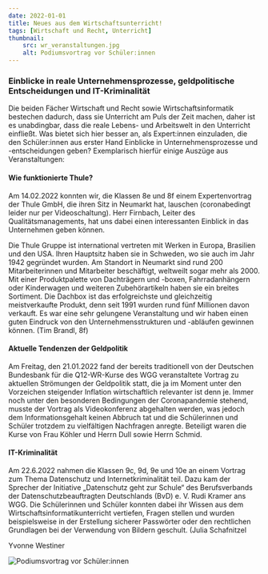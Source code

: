 ```yaml
---
date: 2022-01-01
title: Neues aus dem Wirtschaftsunterricht!
tags: [Wirtschaft und Recht, Unterricht]
thumbnail:
    src: wr_veranstaltungen.jpg
    alt: Podiumsvortrag vor Schüler:innen
---
```


### Einblicke in reale Unternehmensprozesse, geldpolitische Entscheidungen und IT-Kriminalität

Die beiden Fächer Wirtschaft und Recht sowie Wirtschaftsinformatik bestechen dadurch, dass sie Unterricht am Puls der Zeit machen, daher ist es unabdingbar, dass die reale Lebens- und Arbeitswelt in den Unterricht einfließt. Was bietet sich hier besser an, als Expert:innen einzuladen, die den Schüler:innen aus erster Hand Einblicke in Unternehmensprozesse und -entscheidungen geben? Exemplarisch hierfür einige Auszüge aus Veranstaltungen:

#### Wie funktionierte Thule?

Am 14.02.2022 konnten wir, die Klassen 8e und 8f einem Expertenvortrag der Thule GmbH, die ihren Sitz in Neumarkt hat, lauschen (coronabedingt leider nur per Videoschaltung). Herr Firnbach, Leiter des Qualitätsmanagements, hat uns dabei einen interessanten Einblick in das Unternehmen geben können. 

Die Thule Gruppe ist international vertreten mit Werken in Europa, Brasilien und den USA. Ihren Hauptsitz haben sie in Schweden, wo sie auch im Jahr 1942 gegründet wurden. Am Standort in Neumarkt sind rund 200 Mitarbeiterinnen und Mitarbeiter beschäftigt, weltweilt sogar mehr als 2000. Mit einer Produktpalette von Dachträgern und -boxen, Fahrradanhängern oder Kinderwagen und weiteren Zubehörartikeln haben sie ein breites Sortiment. Die Dachbox ist das erfolgreichste und gleichzeitig meistverkaufte Produkt, denn seit 1991 wurden rund fünf Millionen davon verkauft. Es war eine sehr gelungene Veranstaltung und wir haben einen guten Eindruck von den Unternehmensstrukturen und -abläufen gewinnen können. (Tim Brandl, 8f)

#### Aktuelle Tendenzen der Geldpolitik

Am Freitag, den 21.01.2022 fand der bereits traditionell von der Deutschen Bundesbank für die Q12-WR-Kurse des WGG veranstaltete Vortrag zu aktuellen Strömungen der Geldpolitik statt, die ja im Moment unter den Vorzeichen steigender Inflation wirtschaftlich relevanter ist denn je. Immer noch unter den besonderen Bedingungen der Coronapandemie stehend, musste der Vortrag als Videokonferenz abgehalten werden, was jedoch dem Informationsgehalt keinen Abbruch tat und die Schülerinnen und Schüler trotzdem zu vielfältigen Nachfragen anregte. Beteiligt waren die Kurse von Frau Köhler und Herrn Dull sowie Herrn Schmid.

#### IT-Kriminalität

Am 22.6.2022 nahmen die Klassen 9c, 9d, 9e und 10e  an einem Vortrag zum Thema Datenschutz und Internetkriminalität teil. Dazu kam der Sprecher der Initiative „Datenschutz geht zur Schule“ des Berufsverbands der Datenschutzbeauftragten Deutschlands (BvD) e. V. Rudi Kramer ans WGG. Die Schülerinnen und Schüler konnten dabei ihr Wissen aus dem Wirtschaftsinformatikunterricht vertiefen, Fragen stellen und wurden beispielsweise in der Erstellung sicherer Passwörter oder den rechtlichen Grundlagen bei der Verwendung von Bildern geschult. (Julia Schafnitzel

Yvonne Westiner

![Podiumsvortrag vor Schüler:innen](/images/wr_veranstaltungen.jpg)